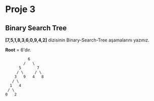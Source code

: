 # Proje 3 

## Binary Search Tree

**[7,5,1,8,3,6,0,9,4,2]** dizisinin Binary-Search-Tree aşamalarını yazınız.

**Root** = 6'dır.

              6
            /   \
          5       7
         / \     / \
        3   9   4   8
       / \
      1   4
     / \ 
    0   2     
